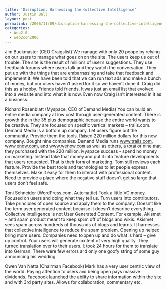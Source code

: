 ```yaml
---
title: 'Disruption: Harnessing the Collective Intelligence'
author: Justin Ball
layout: post
permalink: /2006/11/09/disruption-harnessing-the-collective-intelligence/
categories:
  - Web2.0
  - web2con2006
---
```



Jim Buckmaster (CEO Craigslist)
We manage with only 20 peope by relying on our users to manage what goes on on the site. The users keep us out of trouble. The site is the result of millions of user’s suggestions. They use feedback forums where users talk and they watch the conversation. They put up with the things that are embarrassing and take that feedback and implement it. We have been told that we can run text ads and make a bunch of money, but our users haven’t asked for it so we haven’t done it. Craig did this as a hobby. Friends told friends. It was just an email list that evolved into a website and into what it is now. Even now Craig isn’t interested in it as a business.

Richard Rosenblatt (Myspace, CEO of Demand Media)
You can build an entire media company at low cost through user-generated content. There is growth the in the 35 plus demographic because the entire world wants to be creative. They are focused on specific vertical markets – trails.com. Demand Media is a bottom up company. Let users figure out the community. Provide them the tools. Raised 220 million dollars for this new company. Bought nine companies. Demand Media runs www.trails.com, www.ehow.com, and www.wehow.com as well as others, a total of nine that they purchased with the 220 million.
Myspace success - spend no money on marketing. Instead take that money and put it into feature developments that users requested. That is their form of marketing. Tom still reviews each feature.
Provide the best tools and technologies to let people express themselves. Make it easy for them to interact with professional content. Need to provide a place where the negative stuff doesn’t get so large that users don’t feel safe.

Toni Schneider (WordPress.com, Automattic)
Took a little VC money. Focused on users and doing what they tell us. Turn users into contributors. Take principles of open source and apply them to the company. Doesn’t like the term user generated content because it doesn’t describe everything. Collective intelligence is not User Generated Content. For example, Akismet – anti spam product meant to keep spam off of blogs and wikis. Akismet sees spam across hundreds of thousands of blogs and learns. It harnesses that collective intelligence to reduce the spam problem. Opening up helped bring more users. Companies need to open up and do what is hard – give up control. Your users will generate content of very high quality. They turned translation over to their users. It took 24 hours for them to translate into German. There were few errors and only one goofy string of some guy announcing his wedding.

Owen Van Natta (Chairman Facebook)
Mark has a very user centric view of the world. Paying attention to users and being open pays massive dividends. Facebook launched the ability to share information within the site and with 3rd party sites. Allows for collaboration, commentary etc.